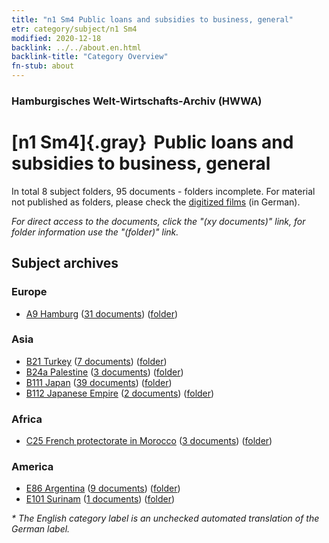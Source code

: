 ```yaml
---
title: "n1 Sm4 Public loans and subsidies to business, general"
etr: category/subject/n1 Sm4
modified: 2020-12-18
backlink: ../../about.en.html
backlink-title: "Category Overview"
fn-stub: about
---
```


### Hamburgisches Welt-Wirtschafts-Archiv (HWWA)
# [n1 Sm4]{.gray}&#8201; Public loans and subsidies to business, general&#160; 





In total 8 subject folders, 95 documents - folders incomplete.
For material not published as folders, please check the [digitized films](/film/h1_sh) (in German).

_For direct access to the documents, click the "(xy documents)" link, for folder information use the "(folder)" link._

## Subject archives



### Europe

- [A9 Hamburg](../../../geo/about.en.html#A9) (<a href="https://dfg-viewer.de/show/?tx_dlf[id]=https://pm20.zbw.eu/mets/sh/1409xx/140905/1449xx/144935/public.mets.en.xml" target="_blank">31 documents</a>) ([folder](http://purl.org/pressemappe20/folder/sh/140905,144935))

### Asia

- [B21 Turkey](../../../geo/about.en.html#B21) (<a href="https://dfg-viewer.de/show/?tx_dlf[id]=https://pm20.zbw.eu/mets/sh/1411xx/141111/1449xx/144935/public.mets.en.xml" target="_blank">7 documents</a>) ([folder](http://purl.org/pressemappe20/folder/sh/141111,144935))
- [B24a Palestine](../../../geo/about.en.html#B24a) (<a href="https://dfg-viewer.de/show/?tx_dlf[id]=https://pm20.zbw.eu/mets/sh/1411xx/141115/1449xx/144935/public.mets.en.xml" target="_blank">3 documents</a>) ([folder](http://purl.org/pressemappe20/folder/sh/141115,144935))
- [B111 Japan](../../../geo/about.en.html#B111) (<a href="https://dfg-viewer.de/show/?tx_dlf[id]=https://pm20.zbw.eu/mets/sh/1412xx/141272/1449xx/144935/public.mets.en.xml" target="_blank">39 documents</a>) ([folder](http://purl.org/pressemappe20/folder/sh/141272,144935))
- [B112 Japanese Empire](../../../geo/about.en.html#B112) (<a href="https://dfg-viewer.de/show/?tx_dlf[id]=https://pm20.zbw.eu/mets/sh/1412xx/141273/1449xx/144935/public.mets.en.xml" target="_blank">2 documents</a>) ([folder](http://purl.org/pressemappe20/folder/sh/141273,144935))

### Africa

- [C25 French protectorate in Morocco](../../../geo/about.en.html#C25) (<a href="https://dfg-viewer.de/show/?tx_dlf[id]=https://pm20.zbw.eu/mets/sh/1413xx/141358/1449xx/144935/public.mets.en.xml" target="_blank">3 documents</a>) ([folder](http://purl.org/pressemappe20/folder/sh/141358,144935))

### America

- [E86 Argentina](../../../geo/about.en.html#E86) (<a href="https://dfg-viewer.de/show/?tx_dlf[id]=https://pm20.zbw.eu/mets/sh/1416xx/141692/1449xx/144935/public.mets.en.xml" target="_blank">9 documents</a>) ([folder](http://purl.org/pressemappe20/folder/sh/141692,144935))
- [E101 Surinam](../../../geo/about.en.html#E101) (<a href="https://dfg-viewer.de/show/?tx_dlf[id]=https://pm20.zbw.eu/mets/sh/1416xx/141699/1449xx/144935/public.mets.en.xml" target="_blank">1 documents</a>) ([folder](http://purl.org/pressemappe20/folder/sh/141699,144935))


_* The English category label is an unchecked automated translation of the German label._

